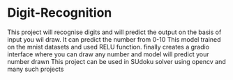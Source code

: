 # Digit-Recognition
This project will recognise digits and will predict the output on the basis of input you wil draw. It can predict the number from 0-10
This model trained on the mnist datasets and used RELU function.
finally creates a gradio interface where you can draw any number and model will predict your number drawn
This project can be used in SUdoku solver using opencv and many such projects 
